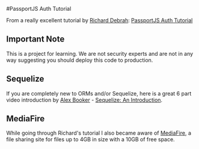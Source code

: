 #PassportJS Auth Tutorial

From a really excellent tutorial by [Richard Debrah](https://richard-debrah.herokuapp.com/): [PassportJS Auth Tutorial](https://github.com/GM456742/PassportJS_Auth_Tutorial)

## Important Note
This is a project for learning. We are not security experts and are not in any way suggesting you should deploy this code to production.

## Sequelize
If you are completely new to ORMs and/or Sequelize, here is a great 6 part video introduction by [Alex Booker](https://twitter.com/bookercodes) - [Sequelize: An Introduction](https://www.youtube.com/watch?v=qsDvJrGMSUY&list=PL5ze0DjYv5DYBDfl0vF_VRxEu8JdTIHlR).

## MediaFire
While going through Richard's tutorial I also became aware of [MediaFire](https://www.mediafire.com/), a file sharing site for files up to 4GB in size with a 10GB of free space.
